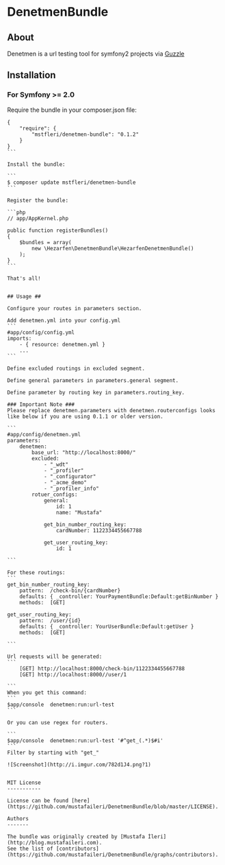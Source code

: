 DenetmenBundle
==============

## About ##
Denetmen is a url testing tool for symfony2 projects via [Guzzle](https://github.com/guzzle/guzzle)

## Installation ##

### For Symfony >= 2.0 ###

Require the bundle in your composer.json file:

````
{
    "require": {
        "mstfleri/denetmen-bundle": "0.1.2"
    }
}
```

Install the bundle:

```
$ composer update mstfleri/denetmen-bundle
```

Register the bundle:

```php
// app/AppKernel.php

public function registerBundles()
{
    $bundles = array(
        new \Hezarfen\DenetmenBundle\HezarfenDenetmenBundle()
    );
}
```

That's all!


## Usage ##

Configure your routes in parameters section.

Add denetmen.yml into your config.yml
```
#app/config/config.yml
imports:
    - { resource: denetmen.yml }
    ...
```

Define excluded routings in excluded segment.

Define general parameters in parameters.general segment.

Define parameter by routing key in parameters.routing_key.

### Important Note ###
Please replace denetmen.parameters with denetmen.routerconfigs looks like below if you are using 0.1.1 or older version.

```
#app/config/denetmen.yml
parameters:
    denetmen:
        base_url: "http://localhost:8000/"
        excluded:
            - "_wdt"
            - "_profiler"
            - "_configurator"
            - "_acme_demo"
            - "_profiler_info"
        rotuer_configs:
            general:
                id: 1
                name: "Mustafa"
                
            get_bin_number_routing_key:
                cardNumber: 1122334455667788

            get_user_routing_key:
                id: 1

```

For these routings:
```
get_bin_number_routing_key:
    pattern:  /check-bin/{cardNumber}
    defaults: { _controller: YourPaymentBundle:Default:getBinNumber }
    methods:  [GET]
    
get_user_routing_key:
    pattern:  /user/{id}
    defaults: { _controller: YourUserBundle:Default:getUser }
    methods:  [GET]

```

Url requests will be generated:
```
    [GET] http://localhost:8000/check-bin/1122334455667788
    [GET] http://localhost:8000//user/1
    
```
When you get this command:
```
$app/console  denetmen:run:url-test
```

Or you can use regex for routers.

```
$app/console  denetmen:run:url-test '#^get_(.*)$#i'
```
Filter by starting with "get_"

![Screenshot](http://i.imgur.com/782d1J4.png?1)


MIT License
-----------

License can be found [here](https://github.com/mustafaileri/DenetmenBundle/blob/master/LICENSE).

Authors
-------

The bundle was originally created by [Mustafa İleri](http://blog.mustafaileri.com).
See the list of [contributors](https://github.com/mustafaileri/DenetmenBundle/graphs/contributors).




